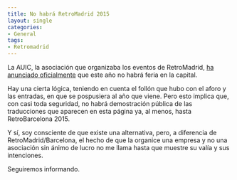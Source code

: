 ```yaml
---
title: No habrá RetroMadrid 2015
layout: single
categories:
- General
tags:
- Retromadrid
---
```

La AUIC, la asociación que organizaba los eventos de RetroMadrid, [ha anunciado 
oficialmente](http://www.retromadrid.org/comunicado-oficial-retromadrid-2016/) que este 
año no habrá feria en la capital.

Hay una cierta lógica, teniendo en cuenta el follón que hubo con el aforo y las entradas, 
en que se pospusiera al año que viene. Pero esto implica que, con casi toda seguridad, no 
habrá demostración pública de las traducciones que aparecen en esta página ya, al menos, 
hasta RetroBarcelona 2015.

Y sí, soy consciente de que existe una alternativa, pero, a diferencia de 
RetroMadrid/Barcelona, el hecho de que la organice una empresa y no una asociación sin ánimo 
de lucro no me llama hasta que muestre su valía y sus intenciones.

Seguiremos informando.
